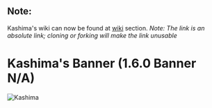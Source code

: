 
## Note:
Kashima's wiki can now be found at [wiki](https://github.com/Deivu/Kashima/wiki) section. *Note: The link is an absolute link; cloning or forking will make the link unusable*
 
# Kashima's Banner (1.6.0 Banner N/A)
![Kashima](https://i.imgur.com/bJmVVZ5.png)
